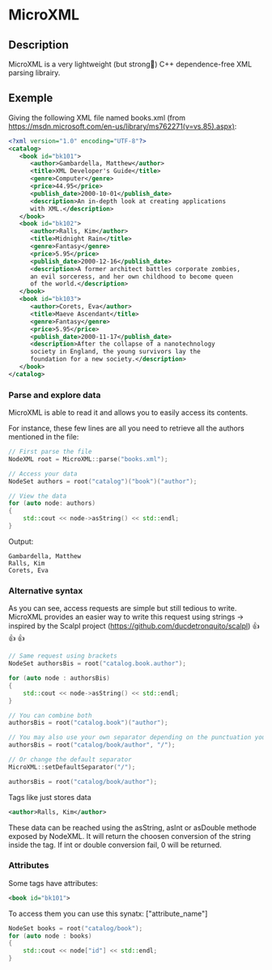 # MicroXML

## Description

MicroXML is a very lightweight (but strong:ant:) C++ dependence-free XML parsing librairy.

## Exemple

Giving the following XML file named books.xml (from https://msdn.microsoft.com/en-us/library/ms762271(v=vs.85).aspx): 

```xml
<?xml version="1.0" encoding="UTF-8"?>
<catalog>
   <book id="bk101">
      <author>Gambardella, Matthew</author>
      <title>XML Developer's Guide</title>
      <genre>Computer</genre>
      <price>44.95</price>
      <publish_date>2000-10-01</publish_date>
      <description>An in-depth look at creating applications 
      with XML.</description>
   </book>
   <book id="bk102">
      <author>Ralls, Kim</author>
      <title>Midnight Rain</title>
      <genre>Fantasy</genre>
      <price>5.95</price>
      <publish_date>2000-12-16</publish_date>
      <description>A former architect battles corporate zombies, 
      an evil sorceress, and her own childhood to become queen 
      of the world.</description>
   </book>
   <book id="bk103">
      <author>Corets, Eva</author>
      <title>Maeve Ascendant</title>
      <genre>Fantasy</genre>
      <price>5.95</price>
      <publish_date>2000-11-17</publish_date>
      <description>After the collapse of a nanotechnology 
      society in England, the young survivors lay the 
      foundation for a new society.</description>
   </book>
</catalog>
```

### Parse and explore data
MicroXML is able to read it and allows you to easily access its contents.

For instance, these few lines are all you need to retrieve all the authors mentioned in the file:

```c++
// First parse the file
NodeXML root = MicroXML::parse("books.xml");

// Access your data
NodeSet authors = root("catalog")("book")("author");

// View the data
for (auto node: authors)
{
    std::cout << node->asString() << std::endl;
}
```
Output:
```
Gambardella, Matthew
Ralls, Kim
Corets, Eva
```

### Alternative syntax
As you can see, access requests are simple but still tedious to write.
MicroXML provides an easier way to write this request using strings -> inspired by the Scalpl project (https://github.com/ducdetronquito/scalpl) :+1: :+1: :+1:

```c++
// Same request using brackets
NodeSet authorsBis = root("catalog.book.author");

for (auto node : authorsBis)
{
    std::cout << node->asString() << std::endl;
}

// You can combine both
authorsBis = root("catalog.book")("author");

// You may also use your own separator depending on the punctuation you have already used
authorsBis = root("catalog/book/author", "/");

// Or change the default separator
MicroXML::setDefaultSeparator("/");

authorsBis = root("catalog/book/author");
```

Tags like <author> just stores data
```XML
<author>Ralls, Kim</author>
```
These data can be reached using the asString, asInt or asDouble methode exposed by NodeXML. It will return the choosen conversion of the string inside the tag. 
If int or double conversion fail, 0 will be returned.

### Attributes

Some tags have attributes:
```xml
<book id="bk101">
```
To access them you can use this synatx: ["attribute_name"]
```c++
NodeSet books = root("catalog/book");
for (auto node : books)
{
    std::cout << node["id"] << std::endl;
}
```
